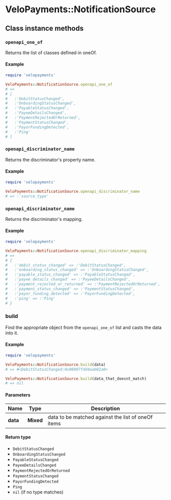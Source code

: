 # VeloPayments::NotificationSource

## Class instance methods

### `openapi_one_of`

Returns the list of classes defined in oneOf.

#### Example

```ruby
require 'velopayments'

VeloPayments::NotificationSource.openapi_one_of
# =>
# [
#   :'DebitStatusChanged',
#   :'OnboardingStatusChanged',
#   :'PayableStatusChanged',
#   :'PayeeDetailsChanged',
#   :'PaymentRejectedOrReturned',
#   :'PaymentStatusChanged',
#   :'PayorFundingDetected',
#   :'Ping'
# ]
```

### `openapi_discriminator_name`

Returns the discriminator's property name.

#### Example

```ruby
require 'velopayments'

VeloPayments::NotificationSource.openapi_discriminator_name
# => :'source_type'
```

### `openapi_discriminator_name`

Returns the discriminator's mapping.

#### Example

```ruby
require 'velopayments'

VeloPayments::NotificationSource.openapi_discriminator_mapping
# =>
# {
#   :'debit_status_changed' => :'DebitStatusChanged',
#   :'onboarding_status_changed' => :'OnboardingStatusChanged',
#   :'payable_status_changed' => :'PayableStatusChanged',
#   :'payee_details_changed' => :'PayeeDetailsChanged',
#   :'payment_rejected_or_returned' => :'PaymentRejectedOrReturned',
#   :'payment_status_changed' => :'PaymentStatusChanged',
#   :'payor_funding_detected' => :'PayorFundingDetected',
#   :'ping' => :'Ping'
# }
```

### build

Find the appropriate object from the `openapi_one_of` list and casts the data into it.

#### Example

```ruby
require 'velopayments'

VeloPayments::NotificationSource.build(data)
# => #<DebitStatusChanged:0x00007fdd4aab02a0>

VeloPayments::NotificationSource.build(data_that_doesnt_match)
# => nil
```

#### Parameters

| Name | Type | Description |
| ---- | ---- | ----------- |
| **data** | **Mixed** | data to be matched against the list of oneOf items |

#### Return type

- `DebitStatusChanged`
- `OnboardingStatusChanged`
- `PayableStatusChanged`
- `PayeeDetailsChanged`
- `PaymentRejectedOrReturned`
- `PaymentStatusChanged`
- `PayorFundingDetected`
- `Ping`
- `nil` (if no type matches)

